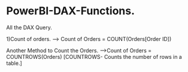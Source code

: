 # PowerBI-DAX-Functions.

All the DAX Query.


1)Count of orders.
--> Count of Orders = COUNT(Orders[Order ID])

Another Method to Count the Orders.
-->Count of Orders = COUNTROWS(Orders)
[COUNTROWS- Counts the number of rows in a table.]
